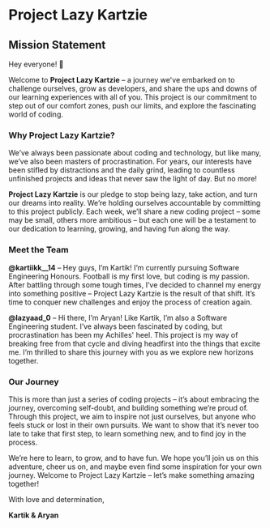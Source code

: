 # Project Lazy Kartzie

## Mission Statement

Hey everyone! 👋

Welcome to **Project Lazy Kartzie** – a journey we've embarked on to challenge ourselves, grow as developers, and share the ups and downs of our learning experiences with all of you. This project is our commitment to step out of our comfort zones, push our limits, and explore the fascinating world of coding.

### Why Project Lazy Kartzie?

We’ve always been passionate about coding and technology, but like many, we’ve also been masters of procrastination. For years, our interests have been stifled by distractions and the daily grind, leading to countless unfinished projects and ideas that never saw the light of day. But no more!

**Project Lazy Kartzie** is our pledge to stop being lazy, take action, and turn our dreams into reality. We’re holding ourselves accountable by committing to this project publicly. Each week, we’ll share a new coding project – some may be small, others more ambitious – but each one will be a testament to our dedication to learning, growing, and having fun along the way.

### Meet the Team

**@kartiikk__14** – Hey guys, I’m Kartik! I’m currently pursuing Software Engineering Honours. Football is my first love, but coding is my passion. After battling through some tough times, I’ve decided to channel my energy into something positive – Project Lazy Kartzie is the result of that shift. It’s time to conquer new challenges and enjoy the process of creation again.

**@lazyaad_0** – Hi there, I’m Aryan! Like Kartik, I’m also a Software Engineering student. I’ve always been fascinated by coding, but procrastination has been my Achilles' heel. This project is my way of breaking free from that cycle and diving headfirst into the things that excite me. I’m thrilled to share this journey with you as we explore new horizons together.

### Our Journey

This is more than just a series of coding projects – it’s about embracing the journey, overcoming self-doubt, and building something we’re proud of. Through this project, we aim to inspire not just ourselves, but anyone who feels stuck or lost in their own pursuits. We want to show that it’s never too late to take that first step, to learn something new, and to find joy in the process.

We’re here to learn, to grow, and to have fun. We hope you’ll join us on this adventure, cheer us on, and maybe even find some inspiration for your own journey. Welcome to Project Lazy Kartzie – let’s make something amazing together!

With love and determination,

**Kartik & Aryan**
